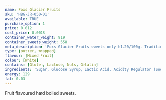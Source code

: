 ```yaml
---
name: Foxs Glacier Fruits
sku: 'HBG-JR-050-01'
available: TRUE
purchase_option: 1
price: 0.012
cost_price: 0.0048
container_water_weight: 919
container_sweets_weight: 558
meta_description: 'Foxs Glacier Fruits sweets only Ł1.20/100g. Traditional sweets and more at Humbugs Confectionery Store. Specialists in satisfying your sweet tooth!'
type: [Butter, Wrapped]
flavour: [Mixed Fruit]
colour: [White]
contains: [Gluten, Lactose, Nuts, Gelatin]
ingredients: 'Sugar, Glucose Syrup, Lactic Acid, Acidity Regulator (Sodium Lactate), Natural Flavourings, Concentrated Fruit Juices (Orange 0.09%, Lime 0.07%, Lemon 0.6%, Strawberry 0.7%, Blackcurrant 0.06%, Raspberry 0.07%), Natural Colours (Anthocyanin, Chlorophyllin, Carotene, Curcumin, Vitamin C Contains Sulphites).No artificial colours or flavours.'
energy: 129
fat: 0.03
---
```

Fruit flavoured hard boiled sweets.